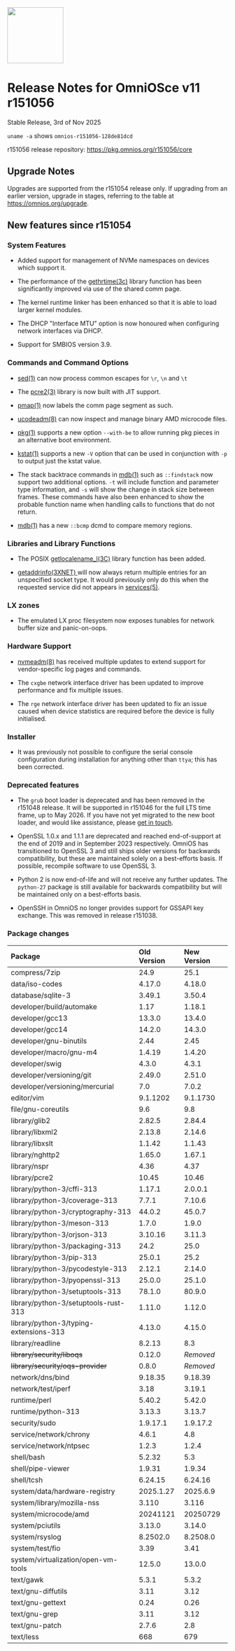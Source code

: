 <a href="https://omnios.org">
<img src="https://omnios.org/OmniOSce_logo.svg" height="128">
</a>

# Release Notes for OmniOSce v11 r151056

Stable Release, 3rd of Nov 2025

`uname -a` shows `omnios-r151056-128de81dcd`

r151056 release repository: https://pkg.omnios.org/r151056/core

## Upgrade Notes

Upgrades are supported from the r151054 release only. If upgrading from an
earlier version, upgrade in stages, referring to the table at
<https://omnios.org/upgrade>.

## New features since r151054

### System Features

* Added support for management of NVMe namespaces on devices which support it.

* The performance of the [gethrtime(3c)](https://man.omnios.org/man3c/gethrtime)
  library function has been significantly improved via use of the shared
  comm page.

* The kernel runtime linker has been enhanced so that it is able to load larger
  kernel modules.

* The DHCP "Interface MTU" option is now honoured when configuring network
  interfaces via DHCP.

* Support for SMBIOS version 3.9.

### Commands and Command Options

* [sed(1)](https://man.omnios.org/sed)
  can now process common escapes for `\r`, `\n` and `\t`

* The [pcre2(3)](https://man.omnios.org/pcre2) library is now built with JIT
  support.

* [pmap(1)](https://man.omnios.org/pmap) now labels the comm page segment as
  such.

* [ucodeadm(8)](https://man.omnios.org/ucodeadm) can now inspect and manage
  binary AMD microcode files.

* [pkg(1)](https://man.omnios.org/man1/pkg) supports a new option `--with-be`
  to allow running pkg pieces in an alternative boot environment.

* [kstat(1)](https://man.omnios.org/man8/kstat) supports a new `-V` option that
  can be used in conjunction with `-p` to output just the kstat value.

* The stack backtrace commands in [mdb(1)](https://man.omnios.org/mdb) such as
  `::findstack` now support two additional options. `-t` will include function
  and parameter type information, and `-s` will show the change in stack size
  between frames. These commands have also been enhanced to show the probable
  function name when handling calls to functions that do not return.

* [mdb(1)](https://man.omnios.org/mdb) has a new `::bcmp` dcmd to compare
  memory regions.

### Libraries and Library Functions

* The POSIX [getlocalename_l(3C)](https://man.omnios.org/getlocalename_l)
  library function has been added.

* [getaddrinfo(3XNET) ](https://man.omnios.org/man3xnet/getaddrinfo) will now
  always return multiple entries for an unspecified socket type. It would
  previously only do this when the requested service did not appears in
  [services(5)](https://man.omnios.org/services).

### LX zones

* The emulated LX proc filesystem now exposes tunables for network buffer size
  and panic-on-oops.

### Hardware Support

* [nvmeadm(8)](https://man.omnios.org/nvmeadm) has received multiple updates
  to extend support for vendor-specific log pages and commands.

* The `cxgbe` network interface driver has been updated to improve performance
  and fix multiple issues.

* The `rge` network interface driver has been updated to fix an issue caused
  when device statistics are required before the device is fully initialised.

### Installer

* It was previously not possible to configure the serial console configuration
  during installation for anything other than `ttya`; this has been corrected.

### Deprecated features

* The `grub` boot loader is deprecated and has been removed in the r151048
  release. It will be supported in r151046 for the full LTS time frame, up to
  May 2026. If you have not yet migrated to the new boot loader, and would like
  assistance, please
  [get in touch](https://omnios.org/about/contact).

* OpenSSL 1.0.x and 1.1.1 are deprecated and reached end-of-support at the end
  of 2019 and in September 2023 respectively.
  OmniOS has transitioned to OpenSSL 3 and still ships older versions for
  backwards compatibility, but these are maintained solely on a best-efforts
  basis. If possible, recompile software to use OpenSSL 3.

* Python 2 is now end-of-life and will not receive any further updates. The
  `python-27` package is still available for backwards compatibility but will
  be maintained only on a best-efforts basis.

* OpenSSH in OmniOS no longer provides support for GSSAPI key exchange.
  This was removed in release r151038.

### Package changes

| Package | Old Version | New Version |
| :------ | :---------- | :---------- |
| compress/7zip | 24.9 | 25.1
| data/iso-codes | 4.17.0 | 4.18.0
| database/sqlite-3 | 3.49.1 | 3.50.4
| developer/build/automake | 1.17 | 1.18.1
| developer/gcc13 | 13.3.0 | 13.4.0
| developer/gcc14 | 14.2.0 | 14.3.0
| developer/gnu-binutils | 2.44 | 2.45
| developer/macro/gnu-m4 | 1.4.19 | 1.4.20
| developer/swig | 4.3.0 | 4.3.1
| developer/versioning/git | 2.49.0 | 2.51.0
| developer/versioning/mercurial | 7.0 | 7.0.2
| editor/vim | 9.1.1202 | 9.1.1730
| file/gnu-coreutils | 9.6 | 9.8
| library/glib2 | 2.82.5 | 2.84.4
| library/libxml2 | 2.13.8 | 2.14.6
| library/libxslt | 1.1.42 | 1.1.43
| library/nghttp2 | 1.65.0 | 1.67.1
| library/nspr | 4.36 | 4.37
| library/pcre2 | 10.45 | 10.46
| library/python-3/cffi-313 | 1.17.1 | 2.0.0.1
| library/python-3/coverage-313 | 7.7.1 | 7.10.6
| library/python-3/cryptography-313 | 44.0.2 | 45.0.7
| library/python-3/meson-313 | 1.7.0 | 1.9.0
| library/python-3/orjson-313 | 3.10.16 | 3.11.3
| library/python-3/packaging-313 | 24.2 | 25.0
| library/python-3/pip-313 | 25.0.1 | 25.2
| library/python-3/pycodestyle-313 | 2.12.1 | 2.14.0
| library/python-3/pyopenssl-313 | 25.0.0 | 25.1.0
| library/python-3/setuptools-313 | 78.1.0 | 80.9.0
| library/python-3/setuptools-rust-313 | 1.11.0 | 1.12.0
| library/python-3/typing-extensions-313 | 4.13.0 | 4.15.0
| library/readline | 8.2.13 | 8.3
| ~~library/security/liboqs~~ | 0.12.0 | _Removed_
| ~~library/security/oqs-provider~~ | 0.8.0 | _Removed_
| network/dns/bind | 9.18.35 | 9.18.39
| network/test/iperf | 3.18 | 3.19.1
| runtime/perl | 5.40.2 | 5.42.0
| runtime/python-313 | 3.13.3 | 3.13.7
| security/sudo | 1.9.17.1 | 1.9.17.2
| service/network/chrony | 4.6.1 | 4.8
| service/network/ntpsec | 1.2.3 | 1.2.4
| shell/bash | 5.2.32 | 5.3
| shell/pipe-viewer | 1.9.31 | 1.9.34
| shell/tcsh | 6.24.15 | 6.24.16
| system/data/hardware-registry | 2025.1.27 | 2025.6.9
| system/library/mozilla-nss | 3.110 | 3.116
| system/microcode/amd | 20241121 | 20250729
| system/pciutils | 3.13.0 | 3.14.0
| system/rsyslog | 8.2502.0 | 8.2508.0
| system/test/fio | 3.39 | 3.41
| system/virtualization/open-vm-tools | 12.5.0 | 13.0.0
| text/gawk | 5.3.1 | 5.3.2
| text/gnu-diffutils | 3.11 | 3.12
| text/gnu-gettext | 0.24 | 0.26
| text/gnu-grep | 3.11 | 3.12
| text/gnu-patch | 2.7.6 | 2.8
| text/less | 668 | 679
